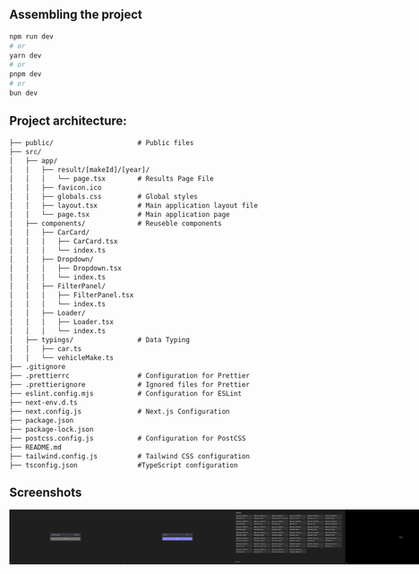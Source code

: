 ## Assembling the project

```bash
npm run dev
# or
yarn dev
# or
pnpm dev
# or
bun dev
```

## Project architecture:

```       
├── public/                     # Public files
├── src/                        
│   ├── app/                    
│   │   ├── result/[makeId]/[year]/   
│   │   │   └── page.tsx        # Results Page File
│   │   ├── favicon.ico         
│   │   ├── globals.css         # Global styles
│   │   ├── layout.tsx          # Main application layout file
│   │   └── page.tsx            # Main application page
│   ├── components/             # Reuseble components
│   │   ├── CarCard/            
│   │   │   ├── CarCard.tsx     
│   │   │   └── index.ts        
│   │   ├── Dropdown/          
│   │   │   ├── Dropdown.tsx    
│   │   │   └── index.ts        
│   │   ├── FilterPanel/        
│   │   │   ├── FilterPanel.tsx 
│   │   │   └── index.ts        
│   │   ├── Loader/             
│   │   │   ├── Loader.tsx      
│   │   │   └── index.ts        
│   ├── typings/                # Data Typing
│   │   ├── car.ts              
│   │   └── vehicleMake.ts     
├── .gitignore                  
├── .prettierrc                 # Configuration for Prettier
├── .prettierignore             # Ignored files for Prettier
├── eslint.config.mjs           # Configuration for ESLint
├── next-env.d.ts               
├── next.config.js              # Next.js Configuration
├── package.json                
├── package-lock.json           
├── postcss.config.js           # Configuration for PostCSS
├── README.md                   
├── tailwind.config.js          # Tailwind CSS configuration
├── tsconfig.json               #TypeScript configuration
```

## Screenshots

<div style="display: flex; justify-content: space-between;">
    <img src="screenshots/1.png" width="200"/>
    <img src="screenshots/2.png" width="200"/>
    <img src="screenshots/3.png" width="200"/>
    <img src="screenshots/4.png" width="200"/>
    <img src="screenshots/4.png" width="200"/>
</div>
